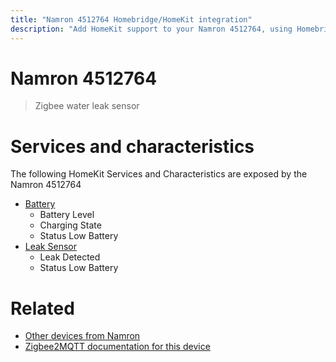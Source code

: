 ```yaml
---
title: "Namron 4512764 Homebridge/HomeKit integration"
description: "Add HomeKit support to your Namron 4512764, using Homebridge, Zigbee2MQTT and homebridge-z2m."
---
```

<!---
This file has been GENERATED using src/docgen/docgen.ts
DO NOT EDIT THIS FILE MANUALLY!
-->
# Namron 4512764
> Zigbee water leak sensor


# Services and characteristics
The following HomeKit Services and Characteristics are exposed by
the Namron 4512764

* [Battery](../../battery.md)
  * Battery Level
  * Charging State
  * Status Low Battery
* [Leak Sensor](../../sensors.md)
  * Leak Detected
  * Status Low Battery


# Related
* [Other devices from Namron](../index.md#namron)
* [Zigbee2MQTT documentation for this device](https://www.zigbee2mqtt.io/devices/4512764.html)